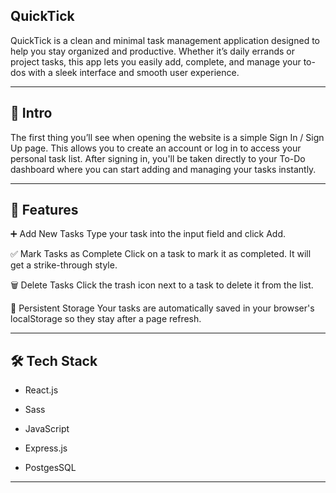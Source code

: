 QuickTick 
---
QuickTick is a clean and minimal task management application designed to help you stay organized and productive. Whether it’s daily errands or project tasks, this app lets you easily add, complete, and manage your to-dos with a sleek interface and smooth user experience.

---
## 📝 Intro
The first thing you’ll see when opening the website is a simple Sign In / Sign Up page. This allows you to create an account or log in to access your personal task list. After signing in, you'll be taken directly to your To-Do dashboard where you can start adding and managing your tasks instantly.


---
## 🚀 Features

➕ Add New Tasks
Type your task into the input field and click Add.

✅ Mark Tasks as Complete
Click on a task to mark it as completed. It will get a strike-through style.


🗑️ Delete Tasks
Click the trash icon next to a task to delete it from the list.


💾 Persistent Storage
Your tasks are automatically saved in your browser's localStorage so they stay after a page refresh.

---
## 🛠️ Tech Stack
- React.js

- Sass

- JavaScript

- Express.js

- PostgesSQL

---


